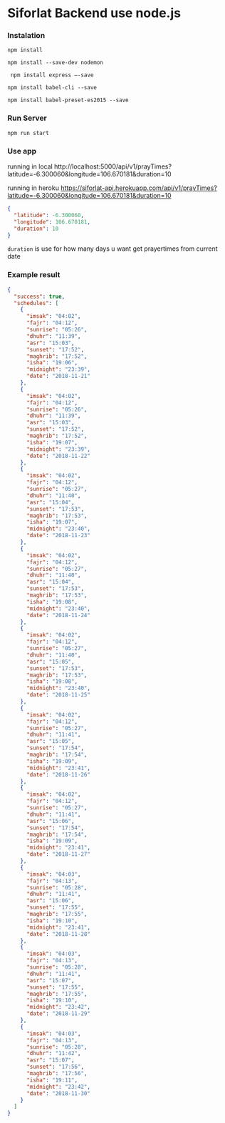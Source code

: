 # Siforlat Backend use node.js
### Instalation
``` npm install ```

``` npm install --save-dev nodemon ```

``` npm install express —-save```

``` npm install babel-cli --save ```

``` npm install babel-preset-es2015 --save ```

### Run Server
``` npm run start ```

### Use app
running in local
http://localhost:5000/api/v1/prayTimes?latitude=-6.300060&longitude=106.670181&duration=10

running in  heroku 
https://siforlat-api.herokuapp.com/api/v1/prayTimes?latitude=-6.300060&longitude=106.670181&duration=10

```json
{
  "latitude": -6.300060,
  "longitude": 106.670181,
  "duration": 10
}
```

``` duration ``` is use for how many days u want get prayertimes from current date

### Example result
```json
{
  "success": true,
  "schedules": [
    {
      "imsak": "04:02",
      "fajr": "04:12",
      "sunrise": "05:26",
      "dhuhr": "11:39",
      "asr": "15:03",
      "sunset": "17:52",
      "maghrib": "17:52",
      "isha": "19:06",
      "midnight": "23:39",
      "date": "2018-11-21"
    },
    {
      "imsak": "04:02",
      "fajr": "04:12",
      "sunrise": "05:26",
      "dhuhr": "11:39",
      "asr": "15:03",
      "sunset": "17:52",
      "maghrib": "17:52",
      "isha": "19:07",
      "midnight": "23:39",
      "date": "2018-11-22"
    },
    {
      "imsak": "04:02",
      "fajr": "04:12",
      "sunrise": "05:27",
      "dhuhr": "11:40",
      "asr": "15:04",
      "sunset": "17:53",
      "maghrib": "17:53",
      "isha": "19:07",
      "midnight": "23:40",
      "date": "2018-11-23"
    },
    {
      "imsak": "04:02",
      "fajr": "04:12",
      "sunrise": "05:27",
      "dhuhr": "11:40",
      "asr": "15:04",
      "sunset": "17:53",
      "maghrib": "17:53",
      "isha": "19:08",
      "midnight": "23:40",
      "date": "2018-11-24"
    },
    {
      "imsak": "04:02",
      "fajr": "04:12",
      "sunrise": "05:27",
      "dhuhr": "11:40",
      "asr": "15:05",
      "sunset": "17:53",
      "maghrib": "17:53",
      "isha": "19:08",
      "midnight": "23:40",
      "date": "2018-11-25"
    },
    {
      "imsak": "04:02",
      "fajr": "04:12",
      "sunrise": "05:27",
      "dhuhr": "11:41",
      "asr": "15:05",
      "sunset": "17:54",
      "maghrib": "17:54",
      "isha": "19:09",
      "midnight": "23:41",
      "date": "2018-11-26"
    },
    {
      "imsak": "04:02",
      "fajr": "04:12",
      "sunrise": "05:27",
      "dhuhr": "11:41",
      "asr": "15:06",
      "sunset": "17:54",
      "maghrib": "17:54",
      "isha": "19:09",
      "midnight": "23:41",
      "date": "2018-11-27"
    },
    {
      "imsak": "04:03",
      "fajr": "04:13",
      "sunrise": "05:28",
      "dhuhr": "11:41",
      "asr": "15:06",
      "sunset": "17:55",
      "maghrib": "17:55",
      "isha": "19:10",
      "midnight": "23:41",
      "date": "2018-11-28"
    },
    {
      "imsak": "04:03",
      "fajr": "04:13",
      "sunrise": "05:28",
      "dhuhr": "11:41",
      "asr": "15:07",
      "sunset": "17:55",
      "maghrib": "17:55",
      "isha": "19:10",
      "midnight": "23:42",
      "date": "2018-11-29"
    },
    {
      "imsak": "04:03",
      "fajr": "04:13",
      "sunrise": "05:28",
      "dhuhr": "11:42",
      "asr": "15:07",
      "sunset": "17:56",
      "maghrib": "17:56",
      "isha": "19:11",
      "midnight": "23:42",
      "date": "2018-11-30"
    }
  ]
}
```